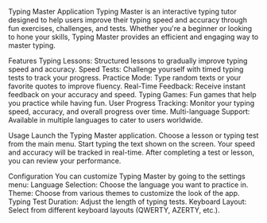 Typing Master Application
Typing Master is an interactive typing tutor designed to help users improve their typing speed and accuracy through fun exercises, challenges, and tests.
Whether you're a beginner or looking to hone your skills, Typing Master provides an efficient and engaging way to master typing.

Features
Typing Lessons: Structured lessons to gradually improve typing speed and accuracy.
Speed Tests: Challenge yourself with timed typing tests to track your progress.
Practice Mode: Type random texts or your favorite quotes to improve fluency.
Real-Time Feedback: Receive instant feedback on your accuracy and speed.
Typing Games: Fun games that help you practice while having fun.
User Progress Tracking: Monitor your typing speed, accuracy, and overall progress over time.
Multi-language Support: Available in multiple languages to cater to users worldwide.

Usage
Launch the Typing Master application.
Choose a lesson or typing test from the main menu.
Start typing the text shown on the screen.
Your speed and accuracy will be tracked in real-time.
After completing a test or lesson, you can review your performance.

Configuration
You can customize Typing Master by going to the settings menu:
Language Selection: Choose the language you want to practice in.
Theme: Choose from various themes to customize the look of the app.
Typing Test Duration: Adjust the length of typing tests.
Keyboard Layout: Select from different keyboard layouts (QWERTY, AZERTY, etc.).

